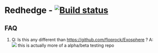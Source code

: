 # Redhedge - [![Build status](https://ci.appveyor.com/api/projects/status/bo6hdpmhfp8647y5?svg=true)](https://ci.appveyor.com/project/sineflex/redhedge)

## FAQ
1. Q: Is this any different than https://github.com/floprock/Exosphere ?
   A: <img src="https://i.kym-cdn.com/entries/icons/original/000/028/596/dsmGaKWMeHXe9QuJtq_ys30PNfTGnMsRuHuo_MUzGCg.jpg">
   this is actually more of a alpha/beta testing repo
